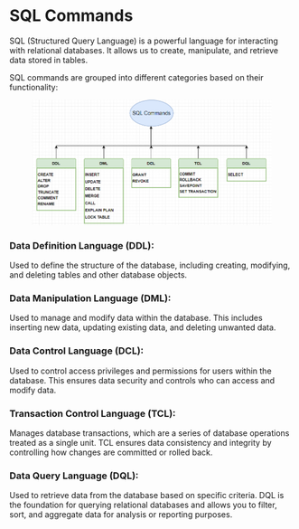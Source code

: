 # SQL Commands

SQL (Structured Query Language) is a powerful language for interacting with relational databases. It allows us to create, manipulate, and retrieve data stored in tables.&#x20;

SQL commands are grouped into different categories based on their functionality:

<figure><img src="../../../../../.gitbook/assets/image (1) (1) (1) (1) (1) (1) (1) (1) (1) (1) (1) (1) (1) (1) (1) (1) (1) (1) (1) (1) (1) (1) (1) (1) (1).png" alt=""><figcaption></figcaption></figure>

### **Data Definition Language (DDL):**

Used to define the structure of the database, including creating, modifying, and deleting tables and other database objects.

### **Data Manipulation Language (DML):**

Used to manage and modify data within the database. This includes inserting new data, updating existing data, and deleting unwanted data.

### **Data Control Language (DCL):**

Used to control access privileges and permissions for users within the database. This ensures data security and controls who can access and modify data.

### **Transaction Control Language (TCL):**

Manages database transactions, which are a series of database operations treated as a single unit. TCL ensures data consistency and integrity by controlling how changes are committed or rolled back.

### **Data Query Language (DQL):**

Used to retrieve data from the database based on specific criteria. DQL is the foundation for querying relational databases and allows you to filter, sort, and aggregate data for analysis or reporting purposes.
